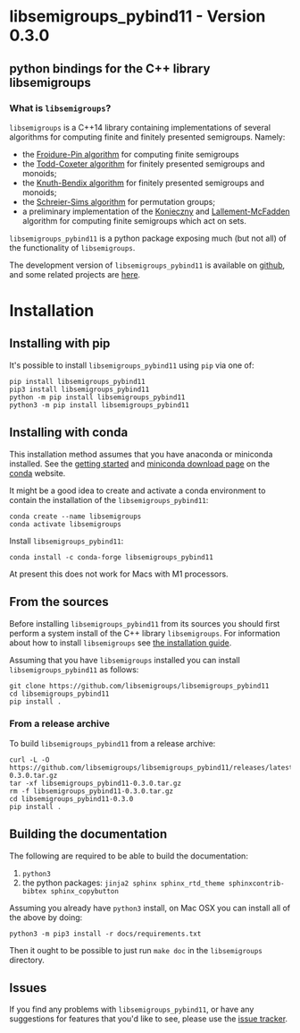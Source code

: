 # libsemigroups_pybind11 - Version 0.3.0

## python bindings for the C++ library libsemigroups

### What is `libsemigroups`?

`libsemigroups` is a C++14 library containing implementations of several
algorithms for computing finite and finitely presented semigroups.
Namely:

-   the [Froidure-Pin algorithm](https://www.irif.fr/~jep/PDF/Rio.pdf)
    for computing finite semigroups
-   the [Todd-Coxeter
    algorithm](https://en.wikipedia.org/wiki/Todd%E2%80%93Coxeter_algorithm)
    for finitely presented semigroups and monoids;
-   the [Knuth-Bendix
    algorithm](https://en.wikipedia.org/wiki/Knuth%E2%80%93Bendix_completion_algorithm)
    for finitely presented semigroups and monoids;
-   the [Schreier-Sims
    algorithm](https://en.wikipedia.org/wiki/Schreier%E2%80%93Sims_algorithm)
    for permutation groups;
-   a preliminary implementation of the
    [Konieczny](https://link.springer.com/article/10.1007/BF02573672)
    and
    [Lallement-McFadden](https://www.sciencedirect.com/science/article/pii/S0747717108800570)
    algorithm for computing finite semigroups which act on sets.

`libsemigroups_pybind11` is a python package exposing much (but not all)
of the functionality of `libsemigroups`.

The development version of `libsemigroups_pybind11` is available on
[github](https://github.com/libsemigroups/libsemigroups_pybind11), and
some related projects are [here](https://github.com/libsemigroups).

# Installation

## Installing with pip

It's possible to install `libsemigroups_pybind11` using `pip` via one of:

    pip install libsemigroups_pybind11
    pip3 install libsemigroups_pybind11
    python -m pip install libsemigroups_pybind11
    python3 -m pip install libsemigroups_pybind11

## Installing with conda

This installation method assumes that you have anaconda or miniconda
installed. See the [getting started](http://bit.ly/33B0Vfs) and
[miniconda download page](https://conda.io/miniconda.html) on the
[conda](https://conda.io/) website.

It might be a good idea to create and activate a conda environment to
contain the installation of the `libsemigroups_pybind11`:

    conda create --name libsemigroups
    conda activate libsemigroups

Install `libsemigroups_pybind11`:

    conda install -c conda-forge libsemigroups_pybind11

At present this does not work for Macs with M1 processors.

## From the sources

Before installing `libsemigroups_pybind11` from its sources you should
first perform a system install of the C++ library `libsemigroups`. For
information about how to install `libsemigroups` see [the installation
guide](https://libsemigroups.readthedocs.io/en/latest/install.html).

Assuming that you have `libsemigroups` installed you can install
`libsemigroups_pybind11` as follows:

    git clone https://github.com/libsemigroups/libsemigroups_pybind11
    cd libsemigroups_pybind11
    pip install .

### From a release archive

To build `libsemigroups_pybind11` from a release archive:

    curl -L -O https://github.com/libsemigroups/libsemigroups_pybind11/releases/latest/download/libsemigroups_pybind11-0.3.0.tar.gz
    tar -xf libsemigroups_pybind11-0.3.0.tar.gz
    rm -f libsemigroups_pybind11-0.3.0.tar.gz
    cd libsemigroups_pybind11-0.3.0
    pip install .

## Building the documentation

The following are required to be able to build the documentation:

1.  `python3`
2.  the python packages:
    `jinja2 sphinx sphinx_rtd_theme sphinxcontrib-bibtex sphinx_copybutton`

Assuming you already have `python3` install, on Mac OSX you can install
all of the above by doing:

    python3 -m pip3 install -r docs/requirements.txt
    

Then it ought to be possible to just run `make doc` in the
`libsemigroups` directory.

## Issues

If you find any problems with `libsemigroups_pybind11`, or have any
suggestions for features that you'd like to see, please use the [issue
tracker](https://github.com/libsemigroups/libsemigroups_pybind11/issues).
